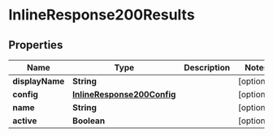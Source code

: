 
# InlineResponse200Results

## Properties
Name | Type | Description | Notes
------------ | ------------- | ------------- | -------------
**displayName** | **String** |  |  [optional]
**config** | [**InlineResponse200Config**](InlineResponse200Config.md) |  |  [optional]
**name** | **String** |  |  [optional]
**active** | **Boolean** |  |  [optional]



